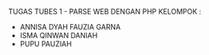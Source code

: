 TUGAS TUBES 1 - PARSE WEB DENGAN PHP
KELOMPOK :
- ANNISA DYAH FAUZIA GARNA
- ISMA QINWAN DANIAH
- PUPU PAUZIAH
